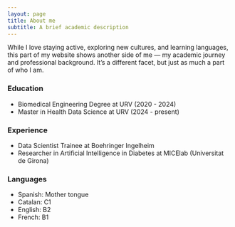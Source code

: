 ```yaml
---
layout: page
title: About me
subtitle: A brief academic description
---
```


While I love staying active, exploring new cultures, and learning languages, this part of my website shows another side of me — my academic journey and professional background. It’s a different facet, but just as much a part of who I am.

### Education

- Biomedical Engineering Degree at URV (2020 - 2024)
- Master in Health Data Science at URV (2024 - present)

### Experience
- Data Scientist Trainee at Boehringer Ingelheim
- Researcher in Artificial Intelligence in Diabetes at MICElab (Universitat de Girona)

### Languages
- Spanish: Mother tongue
- Catalan: C1
- English: B2
- French: B1
